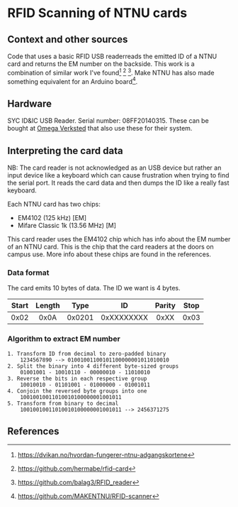 # RFID Scanning of NTNU cards

## Context and other sources

Code that uses a basic RFID USB readerreads the emitted ID of a NTNU card and returns the EM number on the backside. This work is a combination of similar work I've found[^1] [^2] [^3]. Make NTNU has also made something equivalent for an Arduino board[^4].

## Hardware

SYC ID&IC USB Reader. Serial number: 08FF20140315. These can be bought at [Omega Verksted](https://www.omegav.ntnu.no/) that also use these for their system.

## Interpreting the card data

NB: The card reader is not acknowledged as an USB device but rather an input device like a keyboard which can cause frustration when trying to find the serial port. It reads the card data and then dumps the ID like a really fast keyboard.

Each NTNU card has two chips:

- EM4102 (125 kHz) [EM]
- Mifare Classic 1k (13.56 MHz) [M]

This card reader uses the EM4102 chip which has info about the EM number of an NTNU card. This is the chip that the card readers at the doors on campus use. More info about these chips are found in the references.

### Data format

The card emits 10 bytes of data. The ID we want is 4 bytes.

| Start | Length  | Type    | ID         | Parity | Stop   |
| :---: | :-----: | :-----: | :--------: | :----: | :----: |
|  0x02 |    0x0A |  0x0201 | 0xXXXXXXXX |   0xXX |   0x03 |

### Algorithm to extract EM number

```
1. Transform ID from decimal to zero-padded binary
    1234567890 --> 01001001100101100000001011010010
2. Split the binary into 4 different byte-sized groups
    01001001 - 10010110 - 00000010 - 11010010
3. Reverse the bits in each respective group
    10010010 - 01101001 - 01000000 - 01001011
4. Conjoin the reversed byte groups into one
    10010010011010010100000001001011
5. Transform from binary to decimal
    10010010011010010100000001001011 --> 2456371275
```


## References

[^1]: https://dvikan.no/hvordan-fungerer-ntnu-adgangskortene
[^2]: https://github.com/hermabe/rfid-card
[^3]: https://github.com/balag3/RFID_reader
[^4]: https://github.com/MAKENTNU/RFID-scanner
